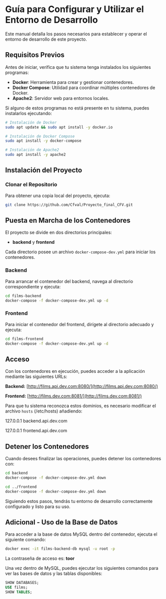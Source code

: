 # Guía para Configurar y Utilizar el Entorno de Desarrollo

Este manual detalla los pasos necesarios para establecer y operar el entorno de desarrollo de este proyecto.

## Requisitos Previos

Antes de iniciar, verifica que tu sistema tenga instalados los siguientes programas:

- **Docker**: Herramienta para crear y gestionar contenedores.
- **Docker Compose**: Utilidad para coordinar múltiples contenedores de Docker.
- **Apache2**: Servidor web para entornos locales.

Si alguno de estos programas no está presente en tu sistema, puedes instalarlos ejecutando:

```bash
# Instalación de Docker
sudo apt update && sudo apt install -y docker.io

# Instalación de Docker Compose
sudo apt install -y docker-compose

# Instalación de Apache2
sudo apt install -y apache2
```

## Instalación del Proyecto

### Clonar el Repositorio

Para obtener una copia local del proyecto, ejecuta:

```bash
git clone https://github.com/Cfval/Proyecto_final_CFV.git
```

## Puesta en Marcha de los Contenedores

El proyecto se divide en dos directorios principales:

- **backend** y **frontend**

Cada directorio posee un archivo `docker-compose-dev.yml` para iniciar los contenedores.

### Backend

Para arrancar el contenedor del backend, navega al directorio correspondiente y ejecuta:

```bash
cd films-backend
docker-compose -f docker-compose-dev.yml up -d
```

### Frontend

Para iniciar el contenedor del frontend, dirígete al directorio adecuado y ejecuta:

```bash
cd films-frontend
docker-compose -f docker-compose-dev.yml up -d
```

## Acceso

Con los contenedores en ejecución, puedes acceder a la aplicación mediante las siguientes URLs:

**Backend:** [http://films.api.dev.com:8080/](http://films.api.dev.com:8080/)

**Frontend:** [http://films.dev.com:8081/](http://films.dev.com:8081/)

Para que tu sistema reconozca estos dominios, es necesario modificar el archivo `hosts` (/etc/hosts) añadiendo:

127.0.0.1 backend.api.dev.com

127.0.0.1 frontend.api.dev.com

## Detener los Contenedores

Cuando desees finalizar las operaciones, puedes detener los contenedores con:

```bash
cd backend
docker-compose -f docker-compose-dev.yml down

cd ../frontend
docker-compose -f docker-compose-dev.yml down
```

Siguiendo estos pasos, tendrás tu entorno de desarrollo correctamente configurado y listo para su uso.


## Adicional - Uso de la Base de Datos

Para acceder a la base de datos MySQL dentro del contenedor, ejecuta el siguiente comando:

```bash
docker exec -it films-backend-db mysql -u root -p
```

La contraseña de acceso es: **toor**

Una vez dentro de MySQL, puedes ejecutar los siguientes comandos para ver las bases de datos y las tablas disponibles:

```sql
SHOW DATABASES;
USE films;
SHOW TABLES;
```




